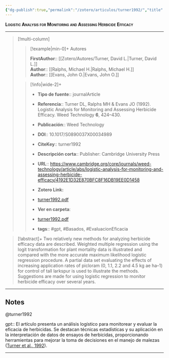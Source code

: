 ```yaml
---
{"dg-publish":true,"permalink":"/zotero/articulos/turner1992/","title":"Logistic Analysis for Monitoring and Assessing Herbicide Efficacy","tags":["#zotero"]}
---
```



<span style="font-variant:small-caps; font-weight: bold;">Logistic Analysis for Monitoring and Assessing Herbicide Efficacy</span>

---


> [!multi-column]
>
>> [!example|min-0]+ Autores
>> 
>> **FirstAuthor**:: [[Zotero/Autores/Turner, David L.\|Turner, David L.]]  
>> **Author**:: [[Ralphs, Michael H.\|Ralphs, Michael H.]]  
>> **Author**:: [[Evans, John O.\|Evans, John O.]]  
 >
>
>> [!info|wide-2]+
>>
>> - **Tipo de fuente**:: journalArticle
>> - **Referencia**:: Turner DL, Ralphs MH & Evans JO (1992). Logistic Analysis for Monitoring and Assessing Herbicide Efficacy. Weed Technology **6**, 424–430.
>> - **Publicación**:: Weed Technology
>> - **DOI**:: 10.1017/S0890037X00034989
>> - **CiteKey**:: turner1992
>> - **Descripción corta**:: Publisher: Cambridge University Press
>> - **URL**:: https://www.cambridge.org/core/journals/weed-technology/article/abs/logistic-analysis-for-monitoring-and-assessing-herbicide-efficacy/4192E1D32E870BFC8F16DB19EE0D1458
>> - **Zotero Link:** 
>> - [turner1992.pdf](zotero://select/library/items/USLLS8XA)
>>
>> - **Ver en carpeta**: 
>> - [turner1992.pdf](file://J:\OneDrive\Articulos\turner1992.pdf)
>> - **tags**:: #gpt, #Basados, #EvaluacionEficacia



> [!abstract]+ 
>Two relatively new methods for analyzing herbicide efficacy data are described. Weighted multiple regression using the logit transformation for plant mortality data is illustrated and compared with the more accurate maximum likelihood logistic regression procedure. A partial data set evaluating the effects of increasing application rates of picloram (0, 1.1, 2.2 and 4.5 kg ae ha–1) for control of tall larkspur is used to illustrate the methods. Suggestions are made for using logistic regression to monitor herbicide efficacy over several years.


--- 

## Notes

@turner1992

gpt:: El artículo presenta un análisis logístico para monitorear y evaluar la eficacia de herbicidas. Se destacan técnicas estadísticas y su aplicación en la interpretación de datos de ensayos de herbicidas, proporcionando herramientas para mejorar la toma de decisiones en el manejo de malezas ([Turner et al., 1992](zotero://select/library/items/5EUDG873)).






---







